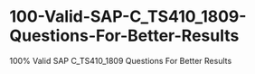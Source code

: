 # 100-Valid-SAP-C_TS410_1809-Questions-For-Better-Results
100% Valid SAP C_TS410_1809 Questions For Better Results
